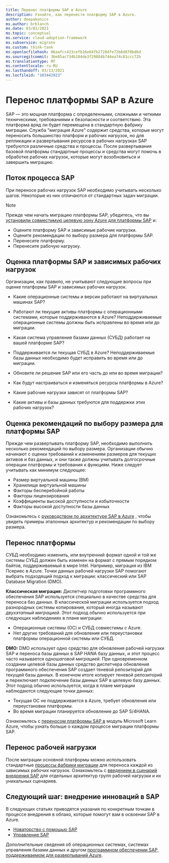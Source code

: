 ```yaml
---
title: Перенос платформы SAP в Azure
description: Узнайте, как перенести платформу SAP в Azure.
author: deepakonics
ms.author: brblanch
ms.date: 03/01/2021
ms.topic: conceptual
ms.service: cloud-adoption-framework
ms.subservice: migrate
ms.custom: think-tank
ms.openlocfilehash: 06aafcc423cefb16e64fb2720dfe72b8d870bd6d
ms.sourcegitcommit: 36e85ac734b184de3f29884b744ea74c81ccc72b
ms.translationtype: MT
ms.contentlocale: ru-RU
ms.lasthandoff: 03/13/2021
ms.locfileid: "103442923"
---
```

# <a name="migrate-an-sap-platform-to-azure"></a>Перенос платформы SAP в Azure

SAP — это мощная платформа с определенными, сложными и четкими техническими, требованиями к безопасности и соответствию. Эта платформа вряд ли будет перемещена в стандартную фабрику миграции. Служба "миграция Azure" содержит средства, которые могут переносить большинство платформ и рабочих нагрузок, но для репликации и развертывания ресурсов в рабочих нагрузках SAP требуются различные средства и процессы. После развертывания базовой платформы стандартные процессы и средства могут помочь в обработке рабочих нагрузок, которые могут возобновиться и завершить миграцию.

## <a name="sap-process-flow"></a>Поток процесса SAP

При переносе рабочих нагрузок SAP необходимо учитывать несколько шагов. Некоторые из них отличаются от стандартных задач миграции.

> [!NOTE]
> Прежде чем начать миграцию платформы SAP, убедитесь, что вы [установили совместимую целевую зону Azure для платформы SAP](./ready.md) и:

- Оцените платформу SAP и зависимые рабочие нагрузки.
- Оцените рекомендации по выбору размера для платформы SAP.
- Перенесите платформу.
- Перенесите рабочую нагрузку.

## <a name="assess-the-sap-platform-and-dependant-workloads"></a>Оценка платформы SAP и зависимых рабочих нагрузок

Организации, как правило, не учитывают следующие вопросы при оценке платформы SAP и зависимых рабочих нагрузок.

- Какие операционные системы и версии работают на виртуальных машинах SAP?

- Работают ли текущие активы платформы с операционными системами, которые поддерживаются в Azure? Неподдерживаемые операционные системы должны быть исправлены во время или до миграции.

- Какая система управления базами данных (СУБД) работает на вашей платформе SAP?

- Поддерживается ли текущая СУБД в Azure? Неподдерживаемые базы данных необходимо будет исправить во время или до миграции.

- Обновите ли решение SAP или его часть до или во время миграции?

- Как будут настраиваться и изменяться ресурсы платформы в Azure?

- Какие рабочие нагрузки зависят от платформы SAP?

- Какие активы и базы данных требуются для поддержки этих рабочих нагрузок?

## <a name="evaluate-sizing-considerations-for-the-sap-platform"></a>Оценка рекомендаций по выбору размера для платформы SAP

Прежде чем развертывать платформу SAP, необходимо выполнить несколько рекомендаций по выбору размера. Организации обычно начинают с оценки требований к изменениям размеров для текущих активов и баз данных, и они также должны учитывать долгосрочные операции платформы и требования к функциям. Ниже следует учитывать как минимум следующее:

- Размер виртуальной машины (ВМ)
- Хранилище виртуальной машины
- Факторы бесперебойной работы
- Факторы лицензирования
- Коэффициенты высокой доступности и избыточности
- Факторы высокой доступности базы данных

Ознакомьтесь с [руководством по архитектуре SAP в Azure](/azure/architecture/reference-architectures/sap/sap-overview?toc=/azure/cloud-adoption-framework/toc.json&bc=/azure/cloud-adoption-framework/_bread/toc.json) , чтобы увидеть примеры эталонных архитектур и рекомендации по выбору размера.

## <a name="migrate-the-platform"></a>Перенос платформы

СУБД необходимо изменить, или внутренний формат одной и той же системы СУБД должен быть изменен на формат с прямым порядком байтов, поддерживаемый в мире Intel. Например, миграция из IBM Псериес в Azure. Точки данных рабочей нагрузки SAP помогают выбрать подходящий подход к миграции: классический или SAP Database Migration (DMO).

**Классическая миграция:** Диспетчер подготовки программного обеспечения SAP используется специально в качестве средства для переноса баз данных. В классической миграции используется подход разнородных системы копирования, который иногда называют *двухэтапный миграцией*. Этот подход обычно используется при следующих наблюдениях в плане миграции:

- Операционные системы (ОС) и СУБД совместимы с Azure.
- Нет других требований для обновления или переустановки платформы операционной системы или СУБД.

**DMO:** DMO использует одно средство для обновления рабочей нагрузки SAP и переноса базы данных в SAP HANA базу данных, и этот процесс часто называется *одношаговой миграцией*. При одновременном создании целевой базы данных средство диспетчера обновления программного обеспечения SAP создает теневой репозиторий для текущей базы данных. В конечном итоге копирует теневой репозиторий и переключает подключение базы данных SAP в целевую базу данных. Этот подход обычно используется, когда в плане миграции наблюдаются следующие точки данных:

- Текущая ОС не поддерживается в Azure, требует обновления или переустановки платформы.
- Во время миграции планируется обновление до SAP S/4HANA.

Ознакомьтесь с [переносом платформы SAP в](/learn/modules/migrate-sap-workloads-azure/) модуль Microsoft Learn Azure, чтобы узнать больше о каждом процессе миграции платформы SAP.

## <a name="migrate-the-workload"></a>Перенос рабочей нагрузки

После миграции основной платформы можно использовать стандартные [процессы фабрики миграции](../../migrate/index.md) для переноса каждой из зависимых рабочих нагрузок. Ознакомьтесь с [введением в сценарий внедрения SAP](./index.md) для отдельных архитектур групп рабочей нагрузки и их уникальных сценариев.

## <a name="next-step-innovate-with-sap"></a>Следующий шаг: внедрение инноваций в SAP

В следующих статьях приводятся указания по конкретным точкам в процессе внедрения в облако, которые помогут вам в освоении SAP в Azure.

- [Новаторство с помощью SAP](./innovate.md)
- [Управление SAP](./manage.md)

Дополнительные сведения об операционных системах, системах управления базами данных и другом [программном обеспечении SAP, поддерживаемом для развертываний Azure](/azure/virtual-machines/workloads/sap/sap-supported-product-on-azure).
